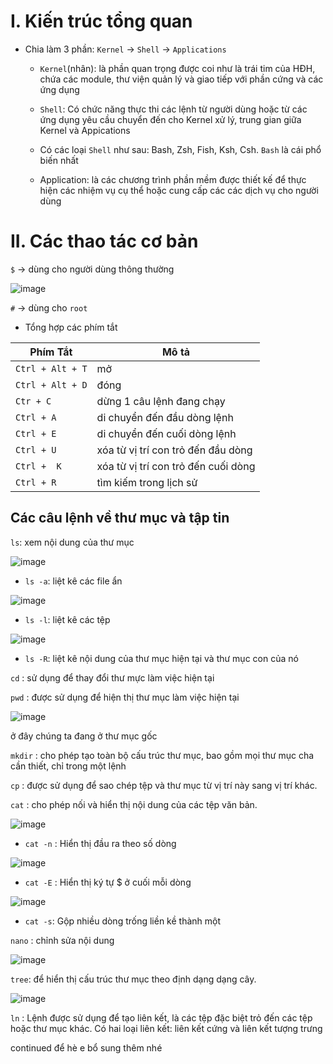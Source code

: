 # I. Kiến trúc tổng quan

- Chia làm 3 phần: `Kernel` -> `Shell` -> `Applications`
  
   - `Kernel`(nhân): là phần quan trọng được coi như là trái tim của HĐH, chứa các module, thư viện quản lý và giao tiếp với phần cứng và các ứng dụng
   
   - `Shell`: Có chức năng thực thi các lệnh từ người dùng hoặc từ các ứng dụng yêu cầu chuyển đến cho Kernel xử lý, trung gian giữa Kernel và Appications
   
   - Có các loại `Shell` như sau: Bash, Zsh, Fish, Ksh, Csh. `Bash` là cái phổ biến nhất
 
   - Application: là các chương trình phần mềm được thiết kế để thực hiện các nhiệm vụ cụ thể hoặc cung cấp các các dịch vụ cho người dùng

# II. Các thao tác cơ bản 

`$` -> dùng cho người dùng thông thường

![image](https://github.com/user-attachments/assets/46f45397-5a7b-41ed-a25e-9852e31f224e)

`#` -> dùng cho `root`

- Tổng hợp các phím tắt

| Phím Tắt | Mô tả |
|----------|-------|
| `Ctrl + Alt + T`| mở |
|`Ctrl + Alt + D` | đóng |
|`Ctr + C`| dừng 1 câu lệnh đang chạy |
| `Ctrl + A` | di chuyển đến đầu dòng lệnh |
| `Ctrl + E` | di chuyển đến cuối dòng lệnh |
| `Ctrl + U` | xóa từ vị trí con trỏ đến đầu dòng |
| `Ctrl +  K` | xóa từ vị trí con trỏ đến cuối dòng | 
| `Ctrl + R` | tìm kiếm trong lịch sử |

## Các câu lệnh về thư mục và tập tin 

`ls`: xem nội dung của thư mục

![image](https://github.com/user-attachments/assets/18dcc86d-70e9-4f03-ab6f-904a44c1410a)

- `ls -a`: liệt kê các file ẩn

![image](https://github.com/user-attachments/assets/8b9ba2cb-c922-4d98-8ec9-cc33ae8d46af)

- `ls -l`: liệt kê các tệp 

![image](https://github.com/user-attachments/assets/8b8f92b7-7f2f-47ed-8f9a-b7b7c11d8ef1)

- `ls -R`: liệt kê nội dung của thư mục hiện tại và thư mục con của nó

`cd` : sử dụng để thay đổi thư mực làm việc hiện tại

`pwd` : được sử dụng để hiện thị thư mục làm việc hiện tại

![image](https://github.com/user-attachments/assets/cc380fd1-1e28-4da5-9f81-5af9dbf202fd)

ở đây chúng ta đang ở thư mục gốc

`mkdir` : cho phép tạo toàn bộ cấu trúc thư mục, bao gồm mọi thư mục cha cần thiết, chỉ trong một lệnh

`cp`  : được sử dụng để sao chép tệp và thư mục từ vị trí này sang vị trí khác.

`cat` : cho phép nối và hiển thị nội dung của các tệp văn bản.

![image](https://github.com/user-attachments/assets/8c5808f6-826d-401a-9280-27aaaa8b81f1)

- `cat -n` : Hiển thị đầu ra theo số dòng

![image](https://github.com/user-attachments/assets/00f5526b-f957-4553-926d-dfa13b4b0e00)

- `cat -E` : Hiển thị ký tự $ ở cuối mỗi dòng

![image](https://github.com/user-attachments/assets/c1503893-bd95-4c5b-b3f0-6faa01ddde5e)

- `cat -s`: Gộp nhiều dòng trống liền kề thành một

`nano` : chỉnh sửa nội dung

![image](https://github.com/user-attachments/assets/9c9ecd48-12b9-4a13-a4a6-7157203548c9)

`tree`: để hiển thị cấu trúc thư mục theo định dạng dạng cây.

![image](https://github.com/user-attachments/assets/b3a4134b-3950-44f3-bdba-9a5b2b065e54)

`ln` : Lệnh được sử dụng để tạo liên kết, là các tệp đặc biệt trỏ đến các tệp hoặc thư mục khác. Có hai loại liên kết: liên kết cứng và liên kết tượng trưng

continued để hè e bổ sung thêm nhé

